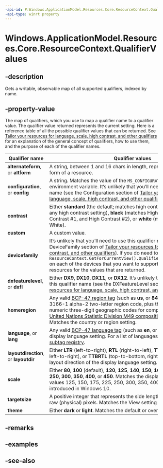 ```yaml
---
-api-id: P:Windows.ApplicationModel.Resources.Core.ResourceContext.QualifierValues
-api-type: winrt property
---
```


<!-- Property syntax
public Windows.Foundation.Collections.IObservableMap<string, string> QualifierValues { get; }
-->

# Windows.ApplicationModel.Resources.Core.ResourceContext.QualifierValues

## -description
Gets a writable, observable map of all supported qualifiers, indexed by name.

## -property-value
The map of qualifiers, which you use to map a qualifier name to a qualifier value. The qualifier value returned represents the current setting. Here is a reference table of all the possible qualifier values that can be returned. See [Tailor your resources for language, scale, high contrast, and other qualifiers](/windows/uwp/app-resources/tailor-resources-lang-scale-contrast?branch=live) for an explanation of the general concept of qualifiers, how to use them, and the purpose of each of the qualifier names.

| Qualifier name | Qualifier values |
| ---------- | -------------------- |
| **alternateform**, or **altform** | A string, between 1 and 16 chars in length, representing an alternate form of a resource. |
| **configuration**, or **config** | A string. Matches the value of the `MS_CONFIGURATION_ATTRIBUTE_VALUE` environment variable. It’s unlikely that you’ll need to use this qualifier name (see the Configuration section of [Tailor your resources for language, scale, high contrast, and other qualifiers](/windows/uwp/app-resources/tailor-resources-lang-scale-contrast?branch=live)). |
| **contrast** | Either **standard** (the default; matches high contrast off), **high** (matches any high contrast setting), **black** (matches High Contrast Black, High Contrast #1, and High Contrast #2), or **white** (matches High Contrast White). |
| **custom** | A custom value. |
| **devicefamily** | It’s unlikely that you’ll need to use this qualifier name (see the DeviceFamily section of [Tailor your resources for language, scale, high contrast, and other qualifiers](/windows/uwp/app-resources/tailor-resources-lang-scale-contrast?branch=live)). If you do need to use it, then execute ```ResourceContext.GetForCurrentView().QualifierValues["devicefamily"]``` on each of the devices that you want to support and name your resources for the values that are returned. |
| **dxfeaturelevel**, or **dxfl** | Either **DX9**, **DX10**, **DX11**, or **DX12**. It’s unlikely that you’ll need to use this qualifier name (see the DXFeatureLevel section of [Tailor your resources for language, scale, high contrast, and other qualifiers](/windows/uwp/app-resources/tailor-resources-lang-scale-contrast?branch=live)). |
| **homeregion** | Any valid [BCP-47 region tag](http://tools.ietf.org/html/bcp47) (such as **us**, or **840**). That is, any ISO 3166-1 alpha-2 two-letter region code, plus the set of ISO 3166-1 numeric three-digit geographic codes for composed regions (see [United Nations Statistic Division M49 composition of region codes](https://go.microsoft.com/fwlink/p/?linkid=247929)). Matches the country or region setting. |
| **language**, or **lang** | Any valid [BCP-47 language tag](http://tools.ietf.org/html/bcp47) (such as **en**, or **en-us**). Matches the display language setting. For a list of languages, see the [IANA language subtag registry](https://go.microsoft.com/fwlink/p/?linkid=227303). |
| **layoutdirection**, or **layoutdir** | Either **LTR** (left-to-right), **RTL** (right-to-left), **TTBLTR** (top-to-bottom, left-to-right), or **TTBRTL** (top-to-bottom, right-to-left). Matches the layout direction of the display language setting. |
| **scale** | Either **80**, **100** (default), **120**, **125**, **140**, **150**, **160**, **175**, **180**, **200**, **225**, **250**, **300**, **350**, **400**, or **450**. Matches the display scale setting. The values 125, 150, 175, 225, 250, 300, 350, 400, and 450 were introduced in Windows 10. |
| **targetsize** | A positive integer that represents the side length of a square image in raw (physical) pixels. Matches the View setting in File Explorer. |
| **theme** | Either **dark** or **light**. Matches the default or overridden app mode setting. |

## -remarks

## -examples

## -see-also
